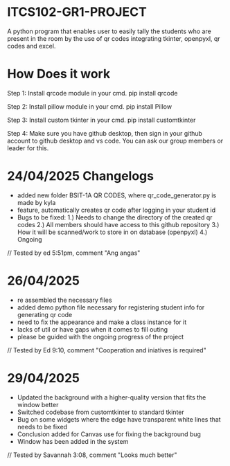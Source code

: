 # ITCS102-GR1-PROJECT
A python program that enables user to easily tally the students who are present in the room by the use of qr codes integrating tkinter, openpyxl, qr codes and excel.

# How Does it work
Step 1:
    Install qrcode module in your cmd.
        pip install qrcode

Step 2:
    Install pillow module in your cmd.
        pip install Pillow

Step 3:
    Install custom tkinter in your cmd.
        pip install customtkinter

Step 4:
    Make sure you have github desktop, then sign in your github account to github desktop and vs code.
        You can ask our group members or leader for this.

# 24/04/2025 Changelogs
- added new folder BSIT-1A QR CODES, where qr_code_generator.py is made by kyla
- feature, automatically creates qr code after logging in your student id
- Bugs to be fixed: 
    1.) Needs to change the directory of the created qr codes
    2.) All members should have access to this github repository
    3.) How it will be scanned/work to store in on database (openpyxl)
    4.) Ongoing

// Tested by ed 5:51pm, comment "Ang angas"

# 26/04/2025
- re assembled the necessary files
- added demo python file necessary for registering student info for generating qr code
- need to fix the appearance and make a class instance for it
- lacks of util or have gaps when it comes to fill outing
- please be guided with the ongoing progress of the project

// Tested by Ed 9:10, comment "Cooperation and iniatives is required"

# 29/04/2025 
- Updated the background with a higher-quality version that fits the window better
- Switched codebase from customtkinter to standard tkinter
- Bug on some widgets where the edge have transparent white lines that needs to be fixed 
- Conclusion added for Canvas use for fixing the background bug
- Window has been added in the system

// Tested by Savannah 3:08, comment "Looks much better"
